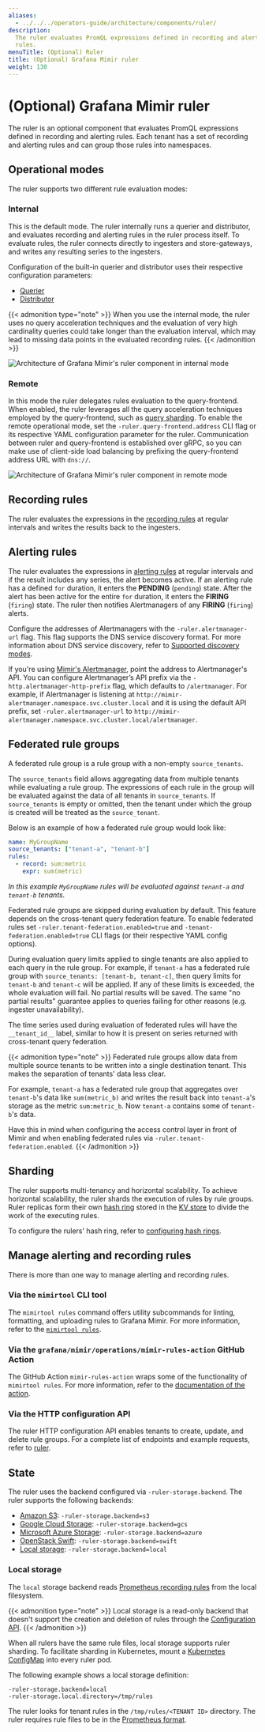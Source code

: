 ```yaml
---
aliases:
  - ../../../operators-guide/architecture/components/ruler/
description:
  The ruler evaluates PromQL expressions defined in recording and alerting
  rules.
menuTitle: (Optional) Ruler
title: (Optional) Grafana Mimir ruler
weight: 130
---
```


# (Optional) Grafana Mimir ruler

The ruler is an optional component that evaluates PromQL expressions defined in recording and alerting rules.
Each tenant has a set of recording and alerting rules and can group those rules into namespaces.

## Operational modes

The ruler supports two different rule evaluation modes:

### Internal

This is the default mode. The ruler internally runs a querier and distributor, and evaluates recording and alerting rules in the ruler process itself.
To evaluate rules, the ruler connects directly to ingesters and store-gateways, and writes any resulting series to the ingesters.

Configuration of the built-in querier and distributor uses their respective configuration parameters:

- [Querier](../../../../configure/configuration-parameters/#querier)
- [Distributor](../../../../configure/configuration-parameters/#distributor)

{{< admonition type="note" >}}
When you use the internal mode, the ruler uses no query acceleration techniques and the evaluation of very high cardinality queries could take longer than the evaluation interval, which may lead to missing data points in the evaluated recording rules.
{{< /admonition >}}

[//]: # "Diagram source of ruler interactions https://docs.google.com/presentation/d/1LemaTVqa4Lf_tpql060vVoDGXrthp-Pie_SQL7qwHjc/edit#slide=id.g11658e7e4c6_0_938"

![Architecture of Grafana Mimir's ruler component in internal mode](ruler-internal.svg)

### Remote

In this mode the ruler delegates rules evaluation to the query-frontend. When enabled, the ruler leverages all the query acceleration techniques employed by the query-frontend, such as [query sharding](../../query-sharding/).
To enable the remote operational mode, set the `-ruler.query-frontend.address` CLI flag or its respective YAML configuration parameter for the ruler.
Communication between ruler and query-frontend is established over gRPC, so you can make use of client-side load balancing by prefixing the query-frontend address URL with `dns://`.

![Architecture of Grafana Mimir's ruler component in remote mode](ruler-remote.svg)

## Recording rules

The ruler evaluates the expressions in the [recording rules](https://prometheus.io/docs/prometheus/latest/configuration/recording_rules/#recording-rules) at regular intervals and writes the results back to the ingesters.

## Alerting rules

The ruler evaluates the expressions in [alerting rules](https://prometheus.io/docs/prometheus/latest/configuration/alerting_rules/#alerting-rules) at regular intervals and if the result includes any series, the alert becomes active.
If an alerting rule has a defined `for` duration, it enters the **PENDING** (`pending`) state.
After the alert has been active for the entire `for` duration, it enters the **FIRING** (`firing`) state.
The ruler then notifies Alertmanagers of any **FIRING** (`firing`) alerts.

Configure the addresses of Alertmanagers with the `-ruler.alertmanager-url` flag. This flag supports the DNS service discovery format.
For more information about DNS service discovery, refer to [Supported discovery modes](../../../../configure/about-dns-service-discovery/).

If you're using [Mimir's Alertmanager](../alertmanager/), point the address to Alertmanager's API.
You can configure Alertmanager’s API prefix via the `-http.alertmanager-http-prefix` flag, which defaults to `/alertmanager`.
For example, if Alertmanager is listening at `http://mimir-alertmanager.namespace.svc.cluster.local` and it is using the default API prefix, set `-ruler.alertmanager-url` to `http://mimir-alertmanager.namespace.svc.cluster.local/alertmanager`.

## Federated rule groups

A federated rule group is a rule group with a non-empty `source_tenants`.

The `source_tenants` field allows aggregating data from multiple tenants while evaluating a rule group. The expressions
of each rule in the group will be evaluated against the data of all tenants in `source_tenants`. If `source_tenants` is
empty or omitted, then the tenant under which the group is created will be treated as the `source_tenant`.

Below is an example of how a federated rule group would look like:

```yaml
name: MyGroupName
source_tenants: ["tenant-a", "tenant-b"]
rules:
  - record: sum:metric
    expr: sum(metric)
```

_In this example `MyGroupName` rules will be evaluated against `tenant-a` and `tenant-b` tenants._

Federated rule groups are skipped during evaluation by default. This feature depends on
the cross-tenant query federation feature. To enable federated rules
set `-ruler.tenant-federation.enabled=true` and `-tenant-federation.enabled=true` CLI flags (or their respective YAML
config options).

During evaluation query limits applied to single tenants are also applied to each query in the rule group. For example,
if `tenant-a` has a federated rule group with `source_tenants: [tenant-b, tenant-c]`, then query limits for `tenant-b`
and `tenant-c` will be applied. If any of these limits is exceeded, the whole evaluation will fail. No partial results
will be saved. The same "no partial results" guarantee applies to queries failing for other reasons (e.g. ingester
unavailability).

The time series used during evaluation of federated rules will have the `__tenant_id__` label, similar to how it is
present on series returned with cross-tenant query federation.

{{< admonition type="note" >}}
Federated rule groups allow data from multiple source tenants to be written into a single destination tenant.
This makes the separation of tenants' data less clear.

For example, `tenant-a` has a federated rule group that aggregates over `tenant-b`'s data like `sum(metric_b)` and writes the result back into `tenant-a`'s storage as the metric `sum:metric_b`.
Now `tenant-a` contains some of `tenant-b`'s data.

Have this in mind when configuring the access control layer in front of Mimir and when enabling federated rules via `-ruler.tenant-federation.enabled`.
{{< /admonition >}}

## Sharding

The ruler supports multi-tenancy and horizontal scalability.
To achieve horizontal scalability, the ruler shards the execution of rules by rule groups.
Ruler replicas form their own [hash ring](../../hash-ring/) stored in the [KV store](../../key-value-store/) to divide the work of the executing rules.

To configure the rulers' hash ring, refer to [configuring hash rings](../../../../configure/configure-hash-rings/).

## Manage alerting and recording rules

There is more than one way to manage alerting and recording rules.

### Via the `mimirtool` CLI tool

The `mimirtool rules` command offers utility subcommands for linting, formatting, and uploading rules to Grafana Mimir.
For more information, refer to the [`mimirtool rules`](../../../../manage/tools/mimirtool/#rules).

### Via the `grafana/mimir/operations/mimir-rules-action` GitHub Action

The GitHub Action `mimir-rules-action` wraps some of the functionality of `mimirtool rules`.
For more information, refer to the [documentation of the action](https://github.com/grafana/mimir/blob/main/operations/mimir-rules-action/README.md).

### Via the HTTP configuration API

The ruler HTTP configuration API enables tenants to create, update, and delete rule groups.
For a complete list of endpoints and example requests, refer to [ruler](../../../http-api/#ruler).

## State

The ruler uses the backend configured via `-ruler-storage.backend`.
The ruler supports the following backends:

- [Amazon S3](https://aws.amazon.com/s3): `-ruler-storage.backend=s3`
- [Google Cloud Storage](https://cloud.google.com/storage/): `-ruler-storage.backend=gcs`
- [Microsoft Azure Storage](https://azure.microsoft.com/en-us/services/storage/): `-ruler-storage.backend=azure`
- [OpenStack Swift](https://wiki.openstack.org/wiki/Swift): `-ruler-storage.backend=swift`
- [Local storage](#local-storage): `-ruler-storage.backend=local`

### Local storage

The `local` storage backend reads [Prometheus recording rules](https://prometheus.io/docs/prometheus/latest/configuration/recording_rules/) from the local filesystem.

{{< admonition type="note" >}}
Local storage is a read-only backend that doesn't support the creation and deletion of rules through the [Configuration API](#via-the-http-configuration-api).
{{< /admonition >}}

When all rulers have the same rule files, local storage supports ruler sharding.
To facilitate sharding in Kubernetes, mount a [Kubernetes ConfigMap](https://kubernetes.io/docs/concepts/configuration/configmap/) into every ruler pod.

The following example shows a local storage definition:

```
-ruler-storage.backend=local
-ruler-storage.local.directory=/tmp/rules
```

The ruler looks for tenant rules in the `/tmp/rules/<TENANT ID>` directory.
The ruler requires rule files to be in the [Prometheus format](https://prometheus.io/docs/prometheus/latest/configuration/recording_rules/#recording-rules).
